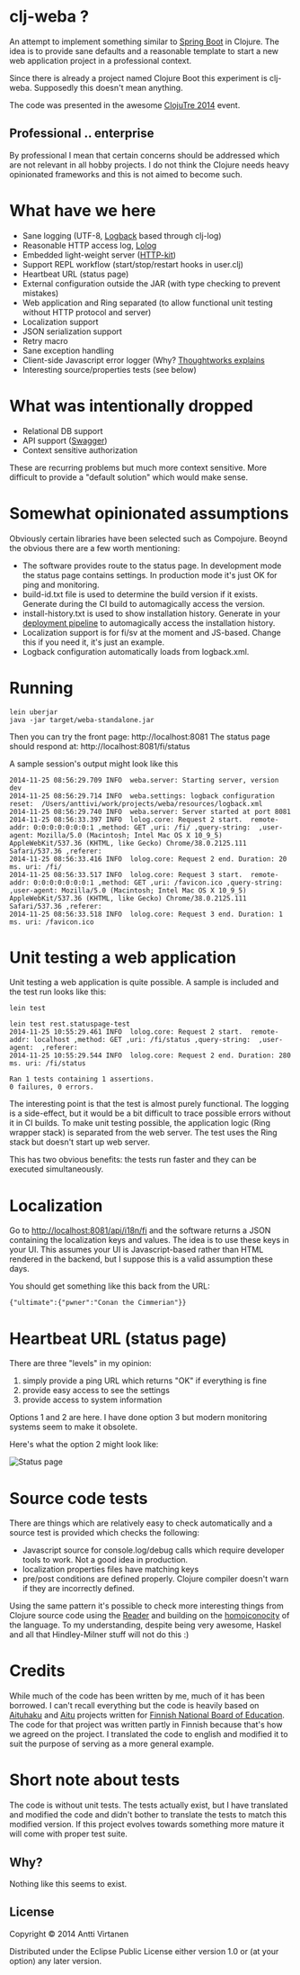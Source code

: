 # clj-weba ? 

An attempt to implement something similar to [Spring Boot](http://projects.spring.io/spring-boot/) in Clojure.
The idea is to provide sane defaults and a reasonable template to start a new web application project in a professional context.

Since there is already a project named Clojure Boot this experiment is clj-weba. Supposedly this doesn't mean anything.

The code was presented in the awesome [ClojuTre 2014](http://clojutre.org) event.


## Professional .. enterprise

By professional I mean that certain concerns should be addressed which are not relevant in all hobby projects. 
I do not think the Clojure needs heavy opinionated frameworks and this is not aimed to become such.

# What have we here

* Sane logging (UTF-8, [Logback](http://logback.qos.ch/) based through clj-log)
* Reasonable HTTP access log, [Lolog](https://github.com/lokori/lolog)
* Embedded light-weight server ([HTTP-kit](http://www.http-kit.org/))
* Support REPL workflow (start/stop/restart hooks in user.clj)
* Heartbeat URL (status page)
* External configuration outside the JAR (with type checking to prevent mistakes)
* Web application and Ring separated (to allow functional unit testing without HTTP protocol and server)
* Localization support
* JSON serialization support
* Retry macro
* Sane exception handling
* Client-side Javascript error logger (Why? [Thoughtworks explains](http://www.thoughtworks.com/radar/techniques/capturing-client-side-javascript-errors)
* Interesting source/properties tests (see below)


# What was intentionally dropped

* Relational DB support 
* API support ([Swagger](https://github.com/metosin/compojure-api/blob/master/src/compojure/api/swagger.clj))
* Context sensitive authorization

These are recurring problems but much more context sensitive. More difficult to provide a "default solution" which would make sense.

# Somewhat opinionated assumptions

Obviously certain libraries have been selected such as Compojure. Beoynd the obvious there are a few worth mentioning:

* The software provides route to the status page. In development mode the status page contains settings. In production mode it's just OK for ping and monitoring.
* build-id.txt file is used to determine the build version if it exists. Generate during the CI build to automagically access the version.
* install-history.txt is used to show installation history. Generate in your [deployment pipeline](dev.solita.fi/2014/10/01/simple-deployment-pipeline.html) to automagically access the installation history.
* Localization support is for fi/sv at the moment and JS-based. Change this if you need it, it's just an example.
* Logback configuration automatically loads from logback.xml. 


# Running 

```
lein uberjar
java -jar target/weba-standalone.jar
```

Then you can try the front page: http://localhost:8081
The status page should respond at: http://localhost:8081/fi/status

A sample session's output might look like this
```
2014-11-25 08:56:29.709 INFO  weba.server: Starting server, version dev
2014-11-25 08:56:29.714 INFO  weba.settings: logback configuration reset:  /Users/anttivi/work/projects/weba/resources/logback.xml
2014-11-25 08:56:29.740 INFO  weba.server: Server started at port 8081
2014-11-25 08:56:33.397 INFO  lolog.core: Request 2 start.  remote-addr: 0:0:0:0:0:0:0:1 ,method: GET ,uri: /fi/ ,query-string:  ,user-agent: Mozilla/5.0 (Macintosh; Intel Mac OS X 10_9_5) AppleWebKit/537.36 (KHTML, like Gecko) Chrome/38.0.2125.111 Safari/537.36 ,referer: 
2014-11-25 08:56:33.416 INFO  lolog.core: Request 2 end. Duration: 20 ms. uri: /fi/
2014-11-25 08:56:33.517 INFO  lolog.core: Request 3 start.  remote-addr: 0:0:0:0:0:0:0:1 ,method: GET ,uri: /favicon.ico ,query-string:  ,user-agent: Mozilla/5.0 (Macintosh; Intel Mac OS X 10_9_5) AppleWebKit/537.36 (KHTML, like Gecko) Chrome/38.0.2125.111 Safari/537.36 ,referer: 
2014-11-25 08:56:33.518 INFO  lolog.core: Request 3 end. Duration: 1 ms. uri: /favicon.ico
```


# Unit testing a web application

Unit testing a web application is quite possible. A sample is included and the test run looks like this:

```
lein test

lein test rest.statuspage-test
2014-11-25 10:55:29.461 INFO  lolog.core: Request 2 start.  remote-addr: localhost ,method: GET ,uri: /fi/status ,query-string:  ,user-agent:  ,referer: 
2014-11-25 10:55:29.544 INFO  lolog.core: Request 2 end. Duration: 280 ms. uri: /fi/status

Ran 1 tests containing 1 assertions.
0 failures, 0 errors.
```

The interesting point is that the test is almost purely functional. The logging is a side-effect, but it would be a bit difficult to trace possible errors without it in CI builds.
To make unit testing possible, the application logic (Ring wrapper stack) is separated from the web server. The test uses the Ring stack but doesn't start up web server. 

This has two obvious benefits: the tests run faster and they can be executed simultaneously.

# Localization

Go to [http://localhost:8081/api/i18n/fi](http://localhost:8081/api/i18n/fi) and the software returns a JSON containing the localization
keys and values. The idea is to use these keys in your UI. This assumes your UI is Javascript-based rather than HTML rendered in the backend,
but I suppose this is a valid assumption these days.

You should get something like this back from the URL:
```
{"ultimate":{"pwner":"Conan the Cimmerian"}}
```



# Heartbeat URL (status page)

There are three "levels" in my opinion:
1. simply provide a ping URL which returns "OK" if everything is fine
2. provide easy access to see the settings
3. provide access to system information

Options 1 and 2 are here. I have done option 3 but modern monitoring systems seem to make it obsolete.

Here's what the option 2 might look like:

![Status page](https://raw.github.com/lokori/clj-weba/master/img/statuspage.png)



# Source code tests

There are things which are relatively easy to check automatically and a source test is provided which checks the following:

* Javascript source for console.log/debug calls which require developer tools to work. Not a good idea in production.
* localization properties files have matching keys
* pre/post conditions are defined properly. Clojure compiler doesn't warn if they are incorrectly defined.

Using the same pattern it's possible to check more interesting things from Clojure source code using the 
[Reader](http://clojure.org/reader) and building on the [homoiconocity](http://en.wikipedia.org/wiki/Homoiconicity) of the language. 
To my understanding, despite being very awesome, Haskel and all that Hindley-Milner stuff will not do this :) 



# Credits

While much of the code has been written by me, much of it has been borrowed. I can't recall everything but the code is heavily based on 
[Aituhaku](https://github.com/Opetushallitus/aituhaku) and [Aitu](https://github.com/Opetushallitus/aitu) projects written for [Finnish National Board of Education](http://www.oph.fi). The code
for that project was written partly in Finnish because that's how we agreed on the project. I translated the code to english and modified
it to suit the purpose of serving as a more general example.

# Short note about tests

The code is without unit tests. The tests actually exist, but I have translated and modified the code and didn't bother to
translate the tests to match this modified version. If this project evolves towards something more mature it will come with
proper test suite.
 

## Why?

Nothing like this seems to exist. 

## License

Copyright © 2014 Antti Virtanen

Distributed under the Eclipse Public License either version 1.0 or (at
your option) any later version.
